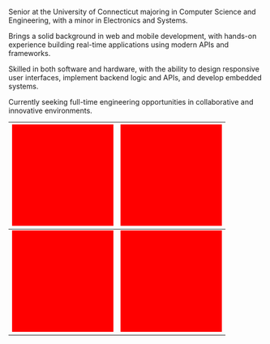 Senior at the University of Connecticut majoring in Computer Science and Engineering, with a minor in Electronics and Systems.

Brings a solid background in web and mobile development, with hands-on experience building real-time applications using modern APIs and frameworks.

Skilled in both software and hardware, with the ability to design responsive user interfaces, implement backend logic and APIs, and develop embedded systems.

Currently seeking full-time engineering opportunities in collaborative and innovative environments.


| <img src="/Solid_red.png" width="200" height="200"> | <img src="/Solid_red.png" width="200" height="200"> |
| -------------------------------------------------- | -------------------------------------------------- |
| <img src="/Solid_red.png" width="200" height="200"> | <img src="/Solid_red.png" width="200" height="200"> |
